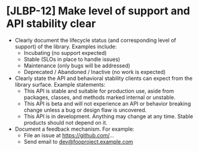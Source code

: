# [JLBP-12] Make level of support and API stability clear

- Clearly document the lifecycle status (and corresponding level of support)
  of the library. Examples include:
  - Incubating (no support expected)
  - Stable (SLOs in place to handle issues)
  - Maintenance (only bugs will be addressed)
  - Deprecated / Abandoned / Inactive (no work is expected)
- Clearly state the API and behavioral stability clients can expect from the
  library surface. Example statements:
  - This API is stable and suitable for production use, aside from packages,
    classes, and methods marked internal or unstable.
  - This API is beta and will not experience an API or behavior breaking change
    unless a bug or design flaw is uncovered.
  - This API is in development. Anything may change at any time. Stable products
    should not depend on it.
- Document a feedback mechanism. For example:
  - File an issue at https://github.com/...
  - Send email to dev@fooproject.example.com

